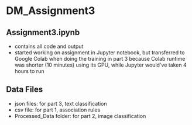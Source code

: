 # DM_Assignment3
## Assignment3.ipynb
* contains all code and output
* started working on assignment in Jupyter notebook, but transferred to Google Colab when doing the training in part 3 because Colab runtime was shorter (10 minutes) using its GPU, while Jupyter would've taken 4 hours to run
## Data Files
* json files: for part 3, text classification
* csv file: for part 1, association rules
* Processed_Data folder: for part 2, image classification
